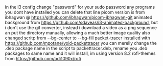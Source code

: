 in the i3 config change "password" for your sudo password
any programs you dont have installed you can delete that line
picom version is from ibhagwan @ https://github.com/ibhagwan/picom-ibhagwan-git
animated background from https://github.com/sdaveas/i3-animated-background, but i don't use the gif converter, instead i download a video as a png sequence an put the directory manually, allowing a much better image quality also changed scritp from --bg-center to --bg-fill
packet-tracer installed with https://github.com/mpotane/void-packettracer you can merelly change the .deb package name in the script to packettracer.deb, rename you .deb packages to same name and it will install, im using version 8.2
rofi-themes from https://github.com/adi1090x/rofi